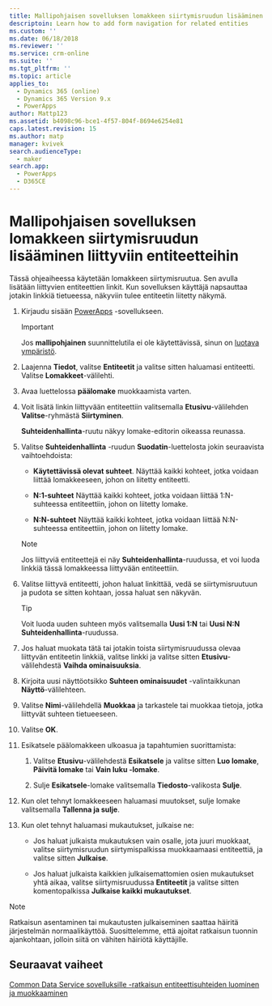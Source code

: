 ```yaml
---
title: Mallipohjaisen sovelluksen lomakkeen siirtymisruudun lisääminen liittyviin entiteetteihin PowerAppsissa | MicrosoftDocs
descriptoin: Learn how to add form navigation for related entities
ms.custom: ''
ms.date: 06/18/2018
ms.reviewer: ''
ms.service: crm-online
ms.suite: ''
ms.tgt_pltfrm: ''
ms.topic: article
applies_to:
  - Dynamics 365 (online)
  - Dynamics 365 Version 9.x
  - PowerApps
author: Mattp123
ms.assetid: b4098c96-bce1-4f57-804f-8694e6254e81
caps.latest.revision: 15
ms.author: matp
manager: kvivek
search.audienceType:
  - maker
search.app:
  - PowerApps
  - D365CE
---
```

# <a name="add-model-driven-app-form-navigation-for-related-entities"></a>Mallipohjaisen sovelluksen lomakkeen siirtymisruudun lisääminen liittyviin entiteetteihin

Tässä ohjeaiheessa käytetään lomakkeen siirtymisruutua. Sen avulla lisätään liittyvien entiteettien linkit. Kun sovelluksen käyttäjä napsauttaa jotakin linkkiä tietueessa, näkyviin tulee entiteetin liitetty näkymä.   
  
1.  Kirjaudu sisään [PowerApps](https://web.powerapps.com/?utm_source=padocs&utm_medium=linkinadoc&utm_campaign=referralsfromdoc) -sovellukseen.  

  
    > [!IMPORTANT]
    > Jos **mallipohjainen** suunnittelutila ei ole käytettävissä, sinun on [luotava ympäristö](https://docs.microsoft.com/powerapps/administrator/create-environment). 

2.  Laajenna **Tiedot**, valitse **Entiteetit** ja valitse sitten haluamasi entiteetti. Valitse **Lomakkeet**-välilehti. 
  
3.  Avaa luettelossa **päälomake** muokkaamista varten.  
  
4.  Voit lisätä linkin liittyvään entiteettiin valitsemalla **Etusivu**-välilehden **Valitse**-ryhmästä **Siirtyminen**.  
  
     **Suhteidenhallinta**-ruutu näkyy lomake-editorin oikeassa reunassa.  
  
5.  Valitse **Suhteidenhallinta** -ruudun **Suodatin**-luettelosta jokin seuraavista vaihtoehdoista:  
  
    - **Käytettävissä olevat suhteet**. Näyttää kaikki kohteet, jotka voidaan liittää lomakkeeseen, johon on liitetty entiteetti.  
  
    - **N:1-suhteet** Näyttää kaikki kohteet, jotka voidaan liittää 1:N-suhteessa entiteettiin, johon on liitetty lomake.  
  
    - **N:N-suhteet** Näyttää kaikki kohteet, jotka voidaan liittää N:N-suhteessa entiteettiin, johon on liitetty lomake.  
  
    > [!NOTE]
    >  Jos liittyviä entiteettejä ei näy **Suhteidenhallinta**-ruudussa, et voi luoda linkkiä tässä lomakkeessa liittyvään entiteettiin.  
  
6.  Valitse liittyvä entiteetti, johon haluat linkittää, vedä se siirtymisruutuun ja pudota se sitten kohtaan, jossa haluat sen näkyvän.  
  
    > [!TIP]
    >  Voit luoda uuden suhteen myös valitsemalla **Uusi 1:N** tai **Uusi N:N** **Suhteidenhallinta**-ruudussa.   
  
7. Jos haluat muokata tätä tai jotakin toista siirtymisruudussa olevaa liittyvän entiteetin linkkiä, valitse linkki ja valitse sitten **Etusivu**-välilehdestä **Vaihda ominaisuuksia**.  
  
8. Kirjoita uusi näyttöotsikko **Suhteen ominaisuudet** -valintaikkunan **Näyttö**-välilehteen.  
  
9. Valitse **Nimi**-välilehdellä **Muokkaa** ja tarkastele tai muokkaa tietoja, jotka liittyvät suhteen tietueeseen.  
  
10. Valitse **OK**.  
  
11. Esikatsele päälomakkeen ulkoasua ja tapahtumien suorittamista:  
  
    1.  Valitse **Etusivu**-välilehdestä **Esikatsele** ja valitse sitten **Luo lomake**, **Päivitä lomake** tai **Vain luku -lomake**.  
  
    2.  Sulje **Esikatsele**-lomake valitsemalla **Tiedosto**-valikosta **Sulje**.  
  
12. Kun olet tehnyt lomakkeeseen haluamasi muutokset, sulje lomake valitsemalla **Tallenna ja sulje**.  
  
13. Kun olet tehnyt haluamasi mukautukset, julkaise ne:  
  
    -   Jos haluat julkaista mukautuksen vain osalle, jota juuri muokkaat, valitse siirtymisruudun siirtymispalkissa muokkaamaasi entiteettiä, ja valitse sitten **Julkaise**.  
  
    -   Jos haluat julkaista kaikkien julkaisemattomien osien mukautukset yhtä aikaa, valitse siirtymisruudussa **Entiteetit** ja valitse sitten komentopalkissa **Julkaise kaikki mukautukset**.  
  
> [!NOTE]
> Ratkaisun asentaminen tai mukautusten julkaiseminen saattaa häiritä järjestelmän normaalikäyttöä. Suosittelemme, että ajoitat ratkaisun tuonnin ajankohtaan, jolloin siitä on vähiten häiriötä käyttäjille.
  
## <a name="next-steps"></a>Seuraavat vaiheet  
 [Common Data Service sovelluksille -ratkaisun entiteettisuhteiden luominen ja muokkaaminen](../common-data-service/create-edit-entity-relationships.md)
